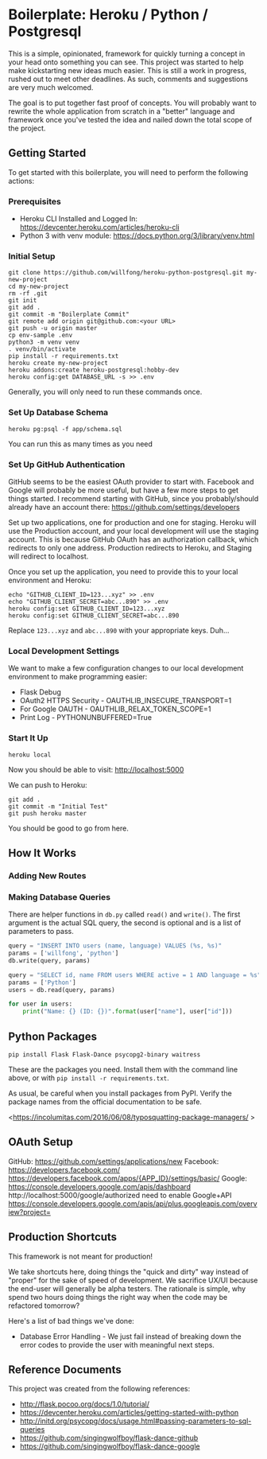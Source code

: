 # Boilerplate: Heroku / Python / Postgresql

This is a simple, opinionated, framework for quickly turning a concept in your head onto something you can see. This project was started to help make kickstarting new ideas much easier. This is still a work in progress, rushed out to meet other deadlines. As such, comments and suggestions are very much welcomed. 

The goal is to put together fast proof of concepts. You will probably want to rewrite the whole application from scratch in a "better" language and framework once you've tested the idea and nailed down the total scope of the project.

## Getting Started

To get started with this boilerplate, you will need to perform the following actions:


### Prerequisites

- Heroku CLI Installed and Logged In: <https://devcenter.heroku.com/articles/heroku-cli>
- Python 3 with venv module: <https://docs.python.org/3/library/venv.html>

### Initial Setup

```shell
git clone https://github.com/willfong/heroku-python-postgresql.git my-new-project
cd my-new-project
rm -rf .git
git init
git add .
git commit -m "Boilerplate Commit"
git remote add origin git@github.com:<your URL>
git push -u origin master
cp env-sample .env
python3 -m venv venv
. venv/bin/activate
pip install -r requirements.txt
heroku create my-new-project
heroku addons:create heroku-postgresql:hobby-dev
heroku config:get DATABASE_URL -s >> .env
```

Generally, you will only need to run these commands once.

### Set Up Database Schema

```shell
heroku pg:psql -f app/schema.sql
```

You can run this as many times as you need

### Set Up GitHub Authentication

GitHub seems to be the easiest OAuth provider to start with. Facebook and Google will probably be more useful, but have a few more steps to get things started. I recommend starting with GitHub, since you probably/should already have an account there: <https://github.com/settings/developers>

Set up two applications, one for production and one for staging. Heroku will use the Production account, and your local development will use the staging account. This is because GitHub OAuth has an authorization callback, which redirects to only one address. Production redirects to Heroku, and Staging will redirect to localhost.

Once you set up the application, you need to provide this to your local environment and Heroku:

```shell
echo "GITHUB_CLIENT_ID=123...xyz" >> .env
echo "GITHUB_CLIENT_SECRET=abc...890" >> .env
heroku config:set GITHUB_CLIENT_ID=123...xyz
heroku config:set GITHUB_CLIENT_SECRET=abc...890
```

Replace `123...xyz` and `abc...890` with your appropriate keys. Duh...

### Local Development Settings

We want to make a few configuration changes to our local development environment to make programming easier:

- Flask Debug
- OAuth2 HTTPS Security - OAUTHLIB_INSECURE_TRANSPORT=1
- For Google OAUTH - OAUTHLIB_RELAX_TOKEN_SCOPE=1
- Print Log - PYTHONUNBUFFERED=True

### Start It Up

```shell
heroku local
```

Now you should be able to visit: <http://localhost:5000>

We can push to Heroku:

```shell
git add .
git commit -m "Initial Test"
git push heroku master
```

You should be good to go from here.

## How It Works

### Adding New Routes


### Making Database Queries

There are helper functions in `db.py` called `read()` and `write()`. The first argument is the actual SQL query, the second is optional and is a list of parameters to pass.

```python
query = "INSERT INTO users (name, language) VALUES (%s, %s)"
params = ['willfong', 'python']
db.write(query, params)

query = "SELECT id, name FROM users WHERE active = 1 AND language = %s"
params = ['Python']
users = db.read(query, params)

for user in users:
    print("Name: {} (ID: {})".format(user["name"], user["id"]))
```

## Python Packages

```shell
pip install Flask Flask-Dance psycopg2-binary waitress
```

These are the packages you need. Install them with the command line above, or with `pip install -r requirements.txt`.

As usual, be careful when you install packages from PyPI. Verify the package names from the official documentation to be safe.

<https://incolumitas.com/2016/06/08/typosquatting-package-managers/ >


## OAuth Setup

GitHub: https://github.com/settings/applications/new
Facebook: https://developers.facebook.com/ 
https://developers.facebook.com/apps/{APP_ID}/settings/basic/
Google: https://console.developers.google.com/apis/dashboard
http://localhost:5000/google/authorized
need to enable Google+API
https://console.developers.google.com/apis/api/plus.googleapis.com/overview?project=<ProjectID>


## Production Shortcuts

This framework is not meant for production!

We take shortcuts here, doing things the "quick and dirty" way instead of "proper" for the sake of speed of development. We sacrifice UX/UI because the end-user will generally be alpha testers. The rationale is simple, why spend two hours doing things the right way when the code may be refactored tomorrow?

Here's a list of bad things we've done:

- Database Error Handling - We just fail instead of breaking down the error codes to provide the user with meaningful next steps.


## Reference Documents

This project was created from the following references:

- <http://flask.pocoo.org/docs/1.0/tutorial/>
- <https://devcenter.heroku.com/articles/getting-started-with-python>
- <http://initd.org/psycopg/docs/usage.html#passing-parameters-to-sql-queries>
- <https://github.com/singingwolfboy/flask-dance-github>
- <https://github.com/singingwolfboy/flask-dance-google>